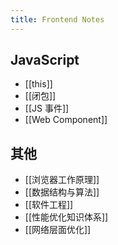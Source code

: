 ```yaml
---
title: Frontend Notes
---
```

## JavaScript

- [[this]]
- [[闭包]]
- [[JS 事件]]
- [[Web Component]]

## 其他

- [[浏览器工作原理]]
- [[数据结构与算法]]
- [[软件工程]]
- [[性能优化知识体系]]
- [[网络层面优化]]

